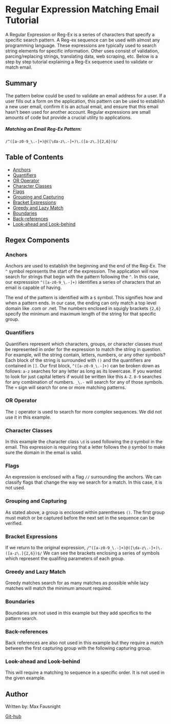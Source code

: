 # Regular Expression Matching Email Tutorial

A Regular Expression or Reg-Ex is a series of characters that specify a specific search pattern. A Reg-ex sequence can be used with almost any programming language. These expressions are typically used to search string elements for specific information. Other uses consist of validation, parcing/replacing strings, translating data, web scraping, etc. Below is a step by step tutorial explaining a Reg-Ex sequence used to validate or match email. 

## Summary

The pattern below could be used to validate an email address for a user. If a user fills out a form on the application, this pattern can be used to establish a new user email, confirm it is an actual email, and ensure that this email hasn't been used for another account. Regular expressions are small amounts of code but provide a crucial utility to applications.

##### Matching an Email Reg-Ex Pattern: 
``` /^([a-z0-9_\.-]+)@([\da-z\.-]+)\.([a-z\.]{2,6})$/ ```


## Table of Contents

- [Anchors](#anchors)
- [Quantifiers](#quantifiers)
- [OR Operator](#or-operator)
- [Character Classes](#character-classes)
- [Flags](#flags)
- [Grouping and Capturing](#grouping-and-capturing)
- [Bracket Expressions](#bracket-expressions)
- [Greedy and Lazy Match](#greedy-and-lazy-match)
- [Boundaries](#boundaries)
- [Back-references](#back-references)
- [Look-ahead and Look-behind](#look-ahead-and-look-behind)

## Regex Components

### Anchors

Anchors are used to establish the beginning and the end of the Reg-Ex. The ```^``` symbol represents the start of the expression. The application will now search for strings that begin with the pattern following the ```^```. In this case, our expresssion ```^([a-z0-9_\.-]+)``` identifies a series of characters that an email is capable of having.

The end of the pattern is identified with a ```$``` symbol. This signifies how and when a pattern ends. In our case, the ending can only match a top level domain like .com or .net. The numbers enclosed in squigly brackets ```{2,6}``` specify the minimum and maximum length of the string for that specific group. 

### Quantifiers

Quantifiers represent which characters, groups, or character classes must be represented in order for the expression to match the string in question. For example, will the string contain, letters, numbers, or any other symbols? Each block of the string is surrounded with ```()``` and the quantifiers are contained in ```[]```. Our first block, ```^([a-z0-9_\.-]+)``` can be broken down as follows: ```a-z``` searches for any letter as long as its lowercase. If you wanted to look for just capital letters if would be written like this ```A-Z```. ```0-9``` searches for any combination of numbers. ```_\.-``` will search for any of those symbols. The ```+``` sign will search for one or more matching patterns. 

### OR Operator

The ```|``` operator is used to search for more complex sequences. We did not use it in this example. 

### Character Classes

In this example the character class ```\d``` is used following the ```@``` symbol in the email. This expression is requiring that a letter follows the ```@``` symbol to make sure the domain in the email is valid. 

### Flags

An expression is enclosed with a flag ```//``` surrounding the anchors. We can classify flags that change the way we search for a match. In this case, it is not used. 

### Grouping and Capturing

As stated above, a group is enclosed within parentheses ```()```. The first group must match or be captured before the next set in the sequence can be verified. 

### Bracket Expressions

If we return to the original expression, ``` /^([a-z0-9_\.-]+)@([\da-z\.-]+)\.([a-z\.]{2,6})$/ ``` We can see the brackets enclosing a series of symbols which represent the qualifing parameters of each group. 

### Greedy and Lazy Match

Greedy matches search for as many matches as possible while lazy matches will match the minimum amount required. 

### Boundaries

Boundaries are not used in this example but they add specifics to the pattern search.

### Back-references

Back references are also not used in this example but they require a match between the first capturing group with the following capturing group. 

### Look-ahead and Look-behind

This will require a matching to sequence in a specific order. It is not used in the given example. 

## Author

Written by: Max Fausnight

[Git-hub](https://github.com/fausnightm)


